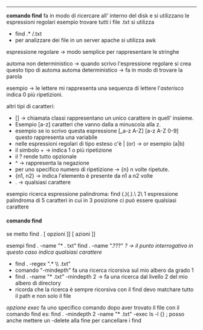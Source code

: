 - - -

**comando find**
fa in modo di ricercare all' interno del disk e si utilizzano le espressioni regolari
esempio trovare tutti i file .txt si utilizza 
- find .* /.txt
- per analizzare dei file in un server apache si utilizza awk

espressione regolare -> modo semplice per rappresentare le stringhe 

automa non deterministico -> quando scrivo l'espressione regolare si crea questo tipo di automa
automa deterministico -> fa in modo di trovare la parola 

esempio -> le lettere mi rappresenta una sequenza di lettere
 l'*asterisco* indica 0 più ripetizioni. 

   altri tipi di caratteri: 
   - [] -> chiamata classi rappresentano un unico carattere in quell' insieme.
   - Esempio [a-z] caratteri che vanno dalla a minuscola alla z.
   - esempio se io scrivo questa espressione [_a-z A-Z]  [a-z A-Z 0-9] questo rappresenta una variabile
   - nelle espressioni regolari di tipo esteso c'è | (or) -> or esempio (a|b)
   - il simbolo + -> indica 1 o più ripetizione
   - il ? rende tutto opzionale
   - ^ -> rappresenta la negazione
   - per uno specifico numero di ripetizione -> {n} n volte ripetute. 
   - {n1, n2} -> indica l'elemento è presente da n1 a n2 volte
   - . -> qualsiasi carattere 

esempio ricerca espressione palindroma:
find (.)(.).\\ 2\\ 1 espressione palindroma di 5 caratteri in cui in 3 posizione ci può essere qualsiasi carattere

#### comando find
se metto find . [ opzioni ]] [ azioni ]]

esempi find . -name "* . txt"
find . -name ".???"
*? -> il punto interrogativo in questo caso indica qualsiasi carattere*

- find  . -regex ".* \\\ .txt" 
- comando "-mindepth" fa una ricerca ricorsiva sul mio albero da grado 1
- find . -name "* .txt" -mindepth 2 -> fa una ricerca dal livello 2 del mio albero di directory 
- ricorda che la ricerca è sempre ricorsiva
con il find devo matchare tutto il path e non solo il file 

*opzione exec*
fa uno specifico comando dopo aver trovato il file con il comando find 
es: find . -mindepth 2 -name "* .txt" -exec ls -l \{} \; 
posso anche mettere un -delete alla fine per cancellare i find

